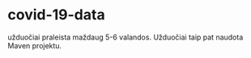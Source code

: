 # covid-19-data
užduočiai praleista maždaug 5-6 valandos.
Užduočiai taip pat naudota Maven projektu.
